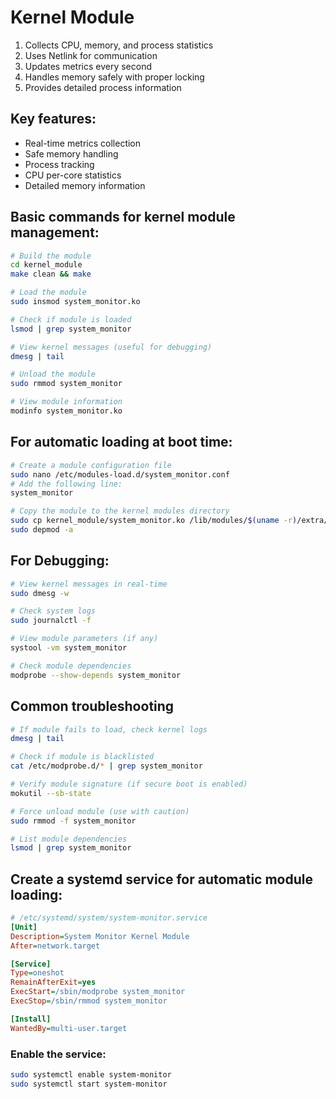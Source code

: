 # Kernel Module

1. Collects CPU, memory, and process statistics
2. Uses Netlink for communication
3. Updates metrics every second
4. Handles memory safely with proper locking
5. Provides detailed process information

## Key features:
- Real-time metrics collection
- Safe memory handling
- Process tracking
- CPU per-core statistics
- Detailed memory information


## Basic commands for kernel module management:

```bash
# Build the module
cd kernel_module
make clean && make

# Load the module
sudo insmod system_monitor.ko

# Check if module is loaded
lsmod | grep system_monitor

# View kernel messages (useful for debugging)
dmesg | tail

# Unload the module
sudo rmmod system_monitor

# View module information
modinfo system_monitor.ko
```

## For automatic loading at boot time:
```bash
# Create a module configuration file
sudo nano /etc/modules-load.d/system_monitor.conf
# Add the following line:
system_monitor

# Copy the module to the kernel modules directory
sudo cp kernel_module/system_monitor.ko /lib/modules/$(uname -r)/extra/
sudo depmod -a
```

## For Debugging:

```bash
# View kernel messages in real-time
sudo dmesg -w

# Check system logs
sudo journalctl -f

# View module parameters (if any)
systool -vm system_monitor

# Check module dependencies
modprobe --show-depends system_monitor
```

## Common troubleshooting
```bash
# If module fails to load, check kernel logs
dmesg | tail

# Check if module is blacklisted
cat /etc/modprobe.d/* | grep system_monitor

# Verify module signature (if secure boot is enabled)
mokutil --sb-state

# Force unload module (use with caution)
sudo rmmod -f system_monitor

# List module dependencies
lsmod | grep system_monitor
```

## Create a systemd service for automatic module loading:
```INI
# /etc/systemd/system/system-monitor.service
[Unit]
Description=System Monitor Kernel Module
After=network.target

[Service]
Type=oneshot
RemainAfterExit=yes
ExecStart=/sbin/modprobe system_monitor
ExecStop=/sbin/rmmod system_monitor

[Install]
WantedBy=multi-user.target
```

### **Enable the service:**
```bash 
sudo systemctl enable system-monitor
sudo systemctl start system-monitor
```